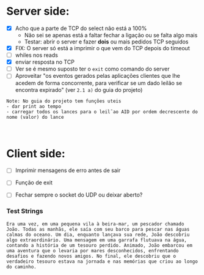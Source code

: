 # Server side:
- [X] Acho que a parte de TCP do select não está a 100%
  - Não sei se apenas está a faltar fechar a ligação ou se falta algo mais 
  - Testar: abrir o server e fazer **dois** ou mais pedidos TCP seguidos
- [X] FIX: O server só está a imprimir o que vem do TCP depois do timeout
- [ ] whiles nos reads
- [X] enviar resposta no TCP
- [ ] Ver se é mesmo suposto ter o `exit` como comando do server
- [ ] Aproveitar "os eventos gerados pelas aplicações clientes que lhe acedem de forma concorrente, para veriﬁcar se um dado leilão se encontra expirado" (ver `2.1 a)` do guia do projeto)

```
Note: No guia do projeto tem funções uteis
- dar print ao tempo
- carregar todos os lances para o leil˜ao AID por ordem decrescente do nome (valor) do lance

```

</br>

# Client side:
- [ ] Imprimir mensagens de erro antes de sair
- [ ] Função de exit
- [ ] Fechar sempre o socket do UDP ou deixar aberto?



### Test Strings

```
Era uma vez, em uma pequena vila à beira-mar, um pescador chamado João. Todas as manhãs, ele saía com seu barco para pescar nas águas calmas do oceano. Um dia, enquanto lançava sua rede, João descobriu algo extraordinário. Uma mensagem em uma garrafa flutuava na água, contando a história de um tesouro perdido. Animado, João embarcou em uma aventura que o levaria por mares desconhecidos, enfrentando desafios e fazendo novos amigos. No final, ele descobriu que o verdadeiro tesouro estava na jornada e nas memórias que criou ao longo do caminho.
```